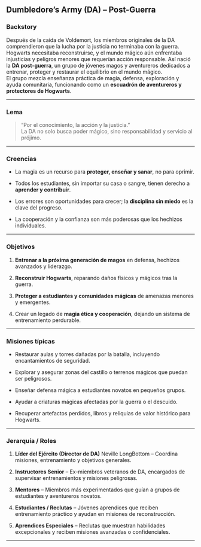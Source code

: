 
## **Dumbledore’s Army (DA) – Post-Guerra**

### **Backstory**

Después de la caída de Voldemort, los miembros originales de la DA comprendieron que la lucha por la justicia no terminaba con la guerra. Hogwarts necesitaba reconstruirse, y el mundo mágico aún enfrentaba injusticias y peligros menores que requerían acción responsable. Así nació la **DA post-guerra**, un grupo de jóvenes magos y aventureros dedicados a entrenar, proteger y restaurar el equilibrio en el mundo mágico.  
El grupo mezcla enseñanza práctica de magia, defensa, exploración y ayuda comunitaria, funcionando como un **escuadrón de aventureros y protectores de Hogwarts**.

---

### **Lema**

> “Por el conocimiento, la acción y la justicia.”  
> La DA no solo busca poder mágico, sino responsabilidad y servicio al prójimo.

---

### **Creencias**

- La magia es un recurso para **proteger, enseñar y sanar**, no para oprimir.
    
- Todos los estudiantes, sin importar su casa o sangre, tienen derecho a **aprender y contribuir**.
    
- Los errores son oportunidades para crecer; la **disciplina sin miedo** es la clave del progreso.
    
- La cooperación y la confianza son más poderosas que los hechizos individuales.
    

---

### **Objetivos**

1. **Entrenar a la próxima generación de magos** en defensa, hechizos avanzados y liderazgo.
    
2. **Reconstruir Hogwarts**, reparando daños físicos y mágicos tras la guerra.
    
3. **Proteger a estudiantes y comunidades mágicas** de amenazas menores y emergentes.
    
4. Crear un legado de **magia ética y cooperación**, dejando un sistema de entrenamiento perdurable.
    

---

### **Misiones típicas**

- Restaurar aulas y torres dañadas por la batalla, incluyendo encantamientos de seguridad.
    
- Explorar y asegurar zonas del castillo o terrenos mágicos que puedan ser peligrosos.
    
- Enseñar defensa mágica a estudiantes novatos en pequeños grupos.
    
- Ayudar a criaturas mágicas afectadas por la guerra o el descuido.
    
- Recuperar artefactos perdidos, libros y reliquias de valor histórico para Hogwarts.
    

---

### **Jerarquía / Roles**

1. **Líder del Ejército (Director de DA)** Neville LongBottom – Coordina misiones, entrenamiento y objetivos generales.
    
2. **Instructores Senior** – Ex-miembros veteranos de DA, encargados de supervisar entrenamientos y misiones peligrosas.
    
3. **Mentores** – Miembros más experimentados que guían a grupos de estudiantes y aventureros novatos.
    
4. **Estudiantes / Reclutas** – Jóvenes aprendices que reciben entrenamiento práctico y ayudan en misiones de reconstrucción.
    
5. **Aprendices Especiales** – Reclutas que muestran habilidades excepcionales y reciben misiones avanzadas o confidenciales.
    

---

